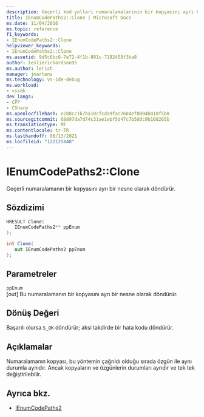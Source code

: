 ```yaml
---
description: Geçerli kod yolları numaralamalarının bir kopyasını ayrı bir nesne olarak döndürür.
title: IEnumCodePaths2::Clone | Microsoft Docs
ms.date: 11/04/2016
ms.topic: reference
f1_keywords:
- IEnumCodePaths2::Clone
helpviewer_keywords:
- IEnumCodePaths2::Clone
ms.assetid: 9d5c6bc6-7e72-4f1b-801c-7192458f3ba8
author: leslierichardson95
ms.author: lerich
manager: jmartens
ms.technology: vs-ide-debug
ms.workload:
- vssdk
dev_langs:
- CPP
- CSharp
ms.openlocfilehash: e288cc1b7ba10cfcda9fac2684ef0804b018f5b0
ms.sourcegitcommit: 68897da7d74c31ae1ebf5d47c7b5ddc9b108265b
ms.translationtype: MT
ms.contentlocale: tr-TR
ms.lasthandoff: 08/13/2021
ms.locfileid: "122125848"
---
```

# <a name="ienumcodepaths2clone"></a>IEnumCodePaths2::Clone
Geçerli numaralamanın bir kopyasını ayrı bir nesne olarak döndürür.

## <a name="syntax"></a>Sözdizimi

```cpp
HRESULT Clone(
   IEnumCodePaths2** ppEnum
);
```

```csharp
int Clone(
   out IEnumCodePaths2 ppEnum
);
```

## <a name="parameters"></a>Parametreler
`ppEnum`\
[out] Bu numaralamanın bir kopyasını ayrı bir nesne olarak döndürür.

## <a name="return-value"></a>Dönüş Değeri
 Başarılı olursa `S_OK` döndürür; aksi takdirde bir hata kodu döndürür.

## <a name="remarks"></a>Açıklamalar
 Numaralamanın kopyası, bu yöntemin çağrıldı olduğu sırada özgün ile aynı durumla aynıdır. Ancak kopyaların ve özgünlerin durumları ayrıdır ve tek tek değiştirilebilir.

## <a name="see-also"></a>Ayrıca bkz.
- [IEnumCodePaths2](../../../extensibility/debugger/reference/ienumcodepaths2.md)
